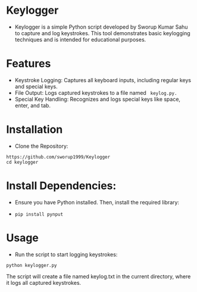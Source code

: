 # Keylogger
* Keylogger is a simple Python script developed by Sworup Kumar Sahu to capture and log keystrokes. This tool demonstrates basic keylogging techniques and is intended for educational purposes.

# Features
* Keystroke Logging: Captures all keyboard inputs, including regular keys and special keys.
* File Output: Logs captured keystrokes to a file named ``` keylog.py.```
* Special Key Handling: Recognizes and logs special keys like space, enter, and tab.

# Installation
* Clone the Repository:
```
https://github.com/sworup1999/Keylogger
cd keylogger
```
# Install Dependencies:
* Ensure you have Python installed. Then, install the required library:
* ```
  pip install pynput
  ```
# Usage
* Run the script to start logging keystrokes:
```
python keylogger.py
```
The script will create a file named keylog.txt in the current directory, where it logs all captured keystrokes.

